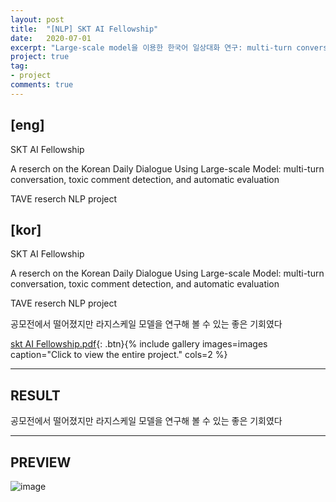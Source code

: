 ```yaml
---
layout: post
title:  "[NLP] SKT AI Fellowship"
date:   2020-07-01
excerpt: "Large-scale model을 이용한 한국어 일상대화 연구: multi-turn conversation, toxic comment detection, and automatic evaluation "
project: true
tag:
- project
comments: true
---
```



## [eng] 
SKT AI Fellowship 

A reserch on the Korean Daily Dialogue Using Large-scale Model: multi-turn conversation, toxic comment detection, and automatic evaluation

TAVE reserch NLP project




## [kor]

SKT AI Fellowship 

A reserch on the Korean Daily Dialogue Using Large-scale Model: multi-turn conversation, toxic comment detection, and automatic evaluation

TAVE reserch NLP project

공모전에서 떨어졌지만 라지스케일 모델을 연구해 볼 수 있는 좋은 기회였다

[skt AI Fellowship.pdf](https://github.com/yerimoh/yerimoh.github.io/files/7026785/skt.AI.Fellowship.pdf){: .btn}{% include gallery images=images caption="Click to view the entire project." cols=2 %}

---
## RESULT

공모전에서 떨어졌지만 라지스케일 모델을 연구해 볼 수 있는 좋은 기회였다
  

  

---
## PREVIEW

![image](https://user-images.githubusercontent.com/76824611/130347657-8da33b7c-35ec-4947-bd9d-d358343130ef.png)


     


